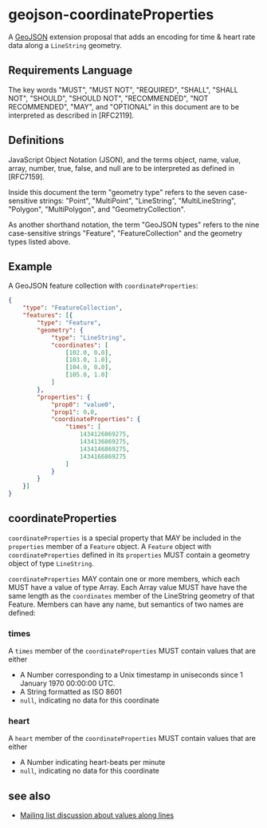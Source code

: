 # geojson-coordinateProperties

A [GeoJSON](http://geojson.org/) extension proposal that adds an encoding
for time & heart rate data along a `LineString` geometry.

## Requirements Language

The key words "MUST", "MUST NOT", "REQUIRED", "SHALL", "SHALL NOT", "SHOULD", "SHOULD NOT", "RECOMMENDED", "NOT RECOMMENDED", "MAY", and "OPTIONAL" in this document are to be interpreted as described in [RFC2119].

## Definitions

JavaScript Object Notation (JSON), and the terms object, name, value, array, number, true, false, and null are to be interpreted as defined in [RFC7159].

Inside this document the term "geometry type" refers to the seven case-sensitive strings: "Point", "MultiPoint", "LineString", "MultiLineString", "Polygon", "MultiPolygon", and "GeometryCollection".

As another shorthand notation, the term "GeoJSON types" refers to the nine case-sensitive strings "Feature", "FeatureCollection" and the geometry types listed above.

## Example

A GeoJSON feature collection with `coordinateProperties`:

```json
{
    "type": "FeatureCollection",
    "features": [{
        "type": "Feature",
        "geometry": {
            "type": "LineString",
            "coordinates": [
                [102.0, 0.0],
                [103.0, 1.0],
                [104.0, 0.0],
                [105.0, 1.0]
            ]
        },
        "properties": {
            "prop0": "value0",
            "prop1": 0.0,
            "coordinateProperties": {
                "times": [
                    1434126869275,
                    1434136869275,
                    1434146869275,
                    1434166869275
                ]
            }
        }
    }]
}
```

## coordinateProperties

`coordinateProperties` is a special property that MAY be included in the `properties`
member of a `Feature` object. A `Feature` object with `coordinateProperties` defined
in its `properties` MUST contain a geometry object of type `LineString`.

`coordinateProperties` MAY contain one or more members, which each MUST have a value
of type Array. Each Array value MUST have have the same length
as the `coordinates` member of the LineString geometry of that Feature.
Members can have any name, but semantics of two names are defined:

### times

A `times` member of the `coordinateProperties` MUST contain values that are either

* A Number corresponding to a Unix timestamp in uniseconds since 1 January 1970 00:00:00 UTC.
* A String formatted as ISO 8601
* `null`, indicating no data for this coordinate

### heart

A `heart` member of the `coordinateProperties` MUST contain values that are either

* A Number indicating heart-beats per minute
* `null`, indicating no data for this coordinate

## see also

* [Mailing list discussion about values along lines](http://lists.geojson.org/htdig.cgi/geojson-geojson.org/2013-August/thread.html#3660)
